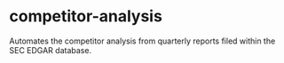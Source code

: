 # competitor-analysis
Automates the competitor analysis from quarterly reports filed within the SEC EDGAR database. 
